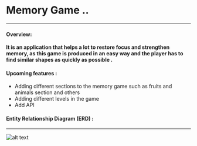 # Memory Game ..
------------

####  Overview:
**It is an application that helps a lot to restore focus and strengthen memory, as this game is produced in an easy way and the player has to find similar shapes as quickly as possible
.**



#### Upcoming features :
- Adding different sections to the memory game such as fruits and animals section and others
- Adding different levels in the game
- Add API

####  Entity Relationship Diagram (ERD) :
------------

![alt text](https://g.top4top.io/p_2158ipx7t1.png)
